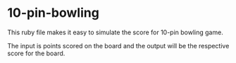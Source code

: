 # 10-pin-bowling

This ruby file makes it easy to simulate the score for 10-pin bowling game. 

The input is points scored on the board and the output will be the respective score for the board.

